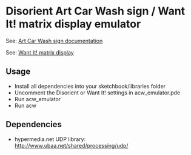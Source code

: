 Disorient Art Car Wash sign / Want It! matrix display emulator
==============================================================

See: [Art Car Wash sign documentation](http://wiki.disorient.info/index.php?title=ACW_Sign)

See: [Want It! matrix display](http://www.labradoc.com/i/myelin/p/25x12-networked-led-matrix-display)

Usage
-----

- Install all dependencies into your sketchbook/libraries folder
- Uncomment the Disorient or Want It! settings in acw_emulator.pde
- Run acw_emulator
- Run acw

Dependencies
------------

- hypermedia.net UDP library: http://www.ubaa.net/shared/processing/udp/
